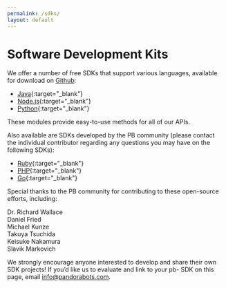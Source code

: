 ```yaml
---
permalink: /sdks/
layout: default
---
```


<div markdown="1" class="pb-docs__content">

# Software Development Kits

We offer a number of free SDKs that support various languages, available for download on [Github](http://www.github.com/pandorabots):

* [Java](http://github.com/pandorabots/pb-java){:target="_blank"}
* [Node.js](http://github.com/pandorabots/pb-node){:target="_blank"}
* [Python](http://github.com/pandorabots/pb-python){:target="_blank"}

These modules provide easy-to-use methods for all of our APIs.

Also available are SDKs developed by the PB community \(please contact the individual contributor regarding any questions you may have on the following SDKs\):

* [Ruby](https://github.com/spontena/pb-ruby){:target="_blank"}
* [PHP](https://github.com/spontena/pb-php){:target="_blank"}
* [Go](https://github.com/demisto/pb-go){:target="_blank"}

Special thanks to the PB community for contributing to these open-source efforts, including:

Dr. Richard Wallace  
Daniel Fried  
Michael Kunze  
Takuya Tsuchida  
Keisuke Nakamura  
Slavik Markovich

We strongly encourage anyone interested to develop and share their own SDK projects! If you’d like us to evaluate and link to your pb- SDK on this page, email info@pandorabots.com.

</div>
